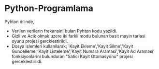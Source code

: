 # Python-Programlama
Pyhton dilinde, <br>
- Verilen verilerin frekansini bulan Pyhton kodu yazildi.
- Gizli ve Acik olmak uzere iki farkli modu bulunan basit mayin tarlasi oyunu projesi gercklestirildi.
- Dosya islemleri kullanilarak; 'Kayit Ekleme','Kayit Silme','Kayit Guncelleme','Kayit Listeleme','Kayit Numara Aramasi','Kayit Ad Aramasi' fonksiyonlarini bulunduran "Satici Kayit Otomasyonu" projesi gerceklestirildi.
